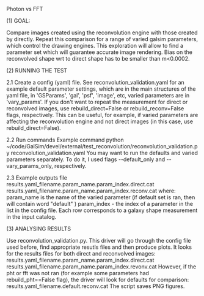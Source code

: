Photon vs FFT

(1) GOAL:

Compare images created using the reconvolution engine with those created by directly. 
Repeat this comparison for a range of varied galsim parameters, which control the drawing engines.
This exploration will allow to find a parameter set which will guarantee accurate image rendering.
Bias on the reconvolved shape wrt to direct shape has to be smaller than m<0.0002.

(2) RUNNING THE TEST

2.1 Create a config (yaml) file. See reconvolution_validation.yaml for an example default parameter settings, which are in the main structures of the yaml file, in 'GSParams', 'gal', 'psf', 'image', etc, varied parameters are in 'vary_params'. If you don't want to repeat the measurement for direct or reconvolved images, use rebuild_direct=False or rebuild_reconv=False flags, respectively. This can be useful, for example, if varied parameters are affecting the reconvolution engine and not direct images (in this case, use rebuild_direct=False).

2.2 Run commands Example command 
python ~/code/GalSim/devel/external/test_reconvolution/reconvolution_validation.py reconvolution_validation.yaml 
You may want to run the defaults and varied parameters separately. 
To do it, I used flags --default_only and --vary_params_only, respectively.

2.3 Example outputs file 
results.yaml_filename.param_name.param_index.direct.cat 
results.yaml_filename.param_name.param_index.reconv.cat 
where:
param_name is the name of the varied parameter (if default set is ran, then will contain word "default" ) 
param_index - the index of a parameter in the list in the config file. 
Each row corresponds to a galaxy shape measurement in the input catalog.

(3) ANALYSING RESULTS

Use reconvolution_validation.py. This driver will go through the config file used before, find appropriate resutls files and then produce plots. It looks for the results files for both direct and reconvolved images: 
results.yaml_filename.param_name.param_index.direct.cat 
results.yaml_filename.param_name.param_index.revonv.cat 
However, if the pht or fft was not ran (for example some parameters had rebuild_pht==False flag), the driver will look for defaults for comparison: 
results.yaml_filename.default.reconv.cat 
The script saves PNG figures.